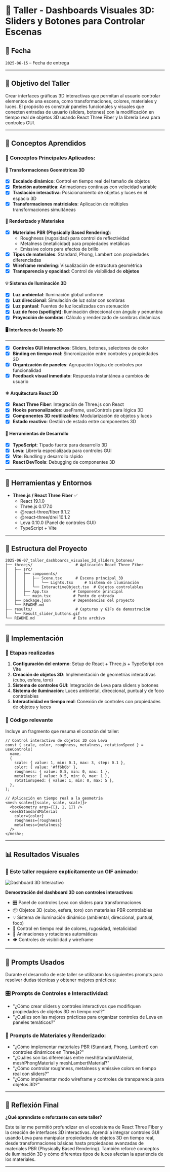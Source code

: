 # 🧪 Taller - Dashboards Visuales 3D: Sliders y Botones para Controlar Escenas

## 📅 Fecha

`2025-06-15` – Fecha de entrega

---

## 🎯 Objetivo del Taller

Crear interfaces gráficas 3D interactivas que permitan al usuario controlar elementos de una escena, como transformaciones, colores, materiales y luces. El propósito es construir paneles funcionales y visuales que conecten entradas de usuario (sliders, botones) con la modificación en tiempo real de objetos 3D usando React Three Fiber y la librería Leva para controles GUI.

---

## 🧠 Conceptos Aprendidos

### 🎯 Conceptos Principales Aplicados:

#### 🔄 **Transformaciones Geométricas 3D**

- [x] **Escalado dinámico**: Control en tiempo real del tamaño de objetos
- [x] **Rotación automática**: Animaciones continuas con velocidad variable
- [x] **Traslación interactiva**: Posicionamiento de objetos y luces en el espacio 3D
- [x] **Transformaciones matriciales**: Aplicación de múltiples transformaciones simultáneas

#### 🎨 **Renderizado y Materiales**

- [x] **Materiales PBR (Physically Based Rendering)**:
  - Roughness (rugosidad) para control de reflectividad
  - Metalness (metalicidad) para propiedades metálicas
  - Emissive colors para efectos de brillo
- [x] **Tipos de materiales**: Standard, Phong, Lambert con propiedades diferenciadas
- [x] **Wireframe rendering**: Visualización de estructura geométrica
- [x] **Transparencia y opacidad**: Control de visibilidad de **objetos**

#### 💡 **Sistema de Iluminación 3D**

- [x] **Luz ambiental**: Iluminación global uniforme
- [x] **Luz direccional**: Simulación de luz solar con sombras
- [x] **Luz puntual**: Fuentes de luz localizadas con atenuación
- [x] **Luz de foco (spotlight)**: Iluminación direccional con ángulo y penumbra
- [x] **Proyección de sombras**: Cálculo y renderizado de sombras dinámicas

#### 🖥️ **Interfaces de Usuario 3D**

---

- [x] **Controles GUI interactivos**: Sliders, botones, selectores de color
- [x] **Binding en tiempo real**: Sincronización entre controles y propiedades 3D
- [x] **Organización de paneles**: Agrupación lógica de controles por funcionalidad
- [x] **Feedback visual inmediato**: Respuesta instantánea a cambios de usuario

#### ⚛️ **Arquitectura React 3D**

- [x] **React Three Fiber**: Integración de Three.js con React
- [x] **Hooks personalizados**: useFrame, useControls para lógica 3D
- [x] **Componentes 3D reutilizables**: Modularización de objetos y luces
- [x] **Estado reactivo**: Gestión de estado entre componentes 3D

#### 🔧 **Herramientas de Desarrollo**

- [x] **TypeScript**: Tipado fuerte para desarrollo 3D
- [x] **Leva**: Librería especializada para controles GUI
- [x] **Vite**: Bundling y desarrollo rápido
- [x] **React DevTools**: Debugging de componentes 3D

---

## 🔧 Herramientas y Entornos

- **Three.js / React Three Fiber** ✅
  - React 19.1.0
  - Three.js 0.177.0
  - @react-three/fiber 9.1.2
  - @react-three/drei 10.1.2
  - Leva 0.10.0 (Panel de controles GUI)
  - TypeScript + Vite

---

## 📁 Estructura del Proyecto

```
2025-06-07_taller_dashboards_visuales_3d_sliders_botones/
├── threejs/                   # Aplicación React Three Fiber
│   ├── src/
│   │   ├── components/
│   │   │   ├── Scene.tsx      # Escena principal 3D
│   │   │   │   └── Lights.tsx     # Sistema de iluminación
│   │   │   └── InteractiveObject.tsx  # Objetos controlables
│   │   ├── App.tsx           # Componente principal
│   │   └── main.tsx          # Punto de entrada
│   ├── package.json          # Dependencias del proyecto
│   └── README.md
├── results/                   # Capturas y GIFs de demostración
│   └── Result_slider_buttons.gif
└── README.md                 # Este archivo
```

---

## 🧪 Implementación

### 🔹 Etapas realizadas

1. **Configuración del entorno**: Setup de React + Three.js + TypeScript con Vite
2. **Creación de objetos 3D**: Implementación de geometrías interactivas (cubo, esfera, toro)
3. **Sistema de controles GUI**: Integración de Leva para sliders y botones
4. **Sistema de iluminación**: Luces ambiental, direccional, puntual y de foco controlables
5. **Interactividad en tiempo real**: Conexión de controles con propiedades de objetos y luces

### 🔹 Código relevante

Incluye un fragmento que resuma el corazón del taller:

```tsx
// Control interactivo de objetos 3D con Leva
const { scale, color, roughness, metalness, rotationSpeed } = useControls(
  name,
  {
    scale: { value: 1, min: 0.1, max: 3, step: 0.1 },
    color: { value: '#ff6b6b' },
    roughness: { value: 0.5, min: 0, max: 1 },
    metalness: { value: 0.5, min: 0, max: 1 },
    rotationSpeed: { value: 1, min: 0, max: 5 },
  },
);

// Aplicación en tiempo real a la geometría
<mesh scale={[scale, scale, scale]}>
  <boxGeometry args={[1, 1, 1]} />
  <meshStandardMaterial
    color={color}
    roughness={roughness}
    metalness={metalness}
  />
</mesh>;
```

---

## 📊 Resultados Visuales

### 📌 Este taller **requiere explícitamente un GIF animado**:

![Dashboard 3D Interactivo](./results/Result_slider_buttons.gif)

**Demostración del dashboard 3D con controles interactivos:**

- 🎛️ Panel de controles Leva con sliders para transformaciones
- 📦 Objetos 3D (cubo, esfera, toro) con materiales PBR controlables
- 💡 Sistema de iluminación dinámico (ambiental, direccional, puntual, foco)
- 🎨 Control en tiempo real de colores, rugosidad, metalicidad
- 🔄 Animaciones y rotaciones automáticas
- 👁️ Controles de visibilidad y wireframe

---

## 🧩 Prompts Usados

Durante el desarrollo de este taller se utilizaron los siguientes prompts para resolver dudas técnicas y obtener mejores prácticas:



### 🎛️ **Prompts de Controles e Interactividad:**

- "¿Cómo crear sliders y controles interactivos que modifiquen propiedades de objetos 3D en tiempo real?"
- "¿Cuáles son las mejores prácticas para organizar controles de Leva en paneles temáticos?"


### 🎨 **Prompts de Materiales y Renderizado:**

- "¿Cómo implementar materiales PBR (Standard, Phong, Lambert) con controles dinámicos en Three.js?"
- "¿Cuáles son las diferencias entre meshStandardMaterial, meshPhongMaterial y meshLambertMaterial?"
- "¿Cómo controlar roughness, metalness y emissive colors en tiempo real con sliders?"
- "¿Cómo implementar modo wireframe y controles de transparencia para objetos 3D?"


---

## 💬 Reflexión Final

**¿Qué aprendiste o reforzaste con este taller?**

Este taller me permitió profundizar en el ecosistema de React Three Fiber y la creación de interfaces 3D interactivas. Aprendí a integrar controles GUI usando Leva para manipular propiedades de objetos 3D en tiempo real, desde transformaciones básicas hasta propiedades avanzadas de materiales PBR (Physically Based Rendering). También reforcé conceptos de iluminación 3D y cómo diferentes tipos de luces afectan la apariencia de los materiales.

---
